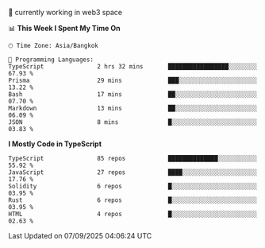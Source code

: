🔭 currently working in web3 space

<!--START_SECTION:waka-->
📊 **This Week I Spent My Time On** 

```text
🕑︎ Time Zone: Asia/Bangkok

💬 Programming Languages: 
TypeScript               2 hrs 32 mins       █████████████████░░░░░░░░   67.93 % 
Prisma                   29 mins             ███░░░░░░░░░░░░░░░░░░░░░░   13.22 % 
Bash                     17 mins             ██░░░░░░░░░░░░░░░░░░░░░░░   07.70 % 
Markdown                 13 mins             ██░░░░░░░░░░░░░░░░░░░░░░░   06.09 % 
JSON                     8 mins              █░░░░░░░░░░░░░░░░░░░░░░░░   03.83 % 
```

**I Mostly Code in TypeScript** 

```text
TypeScript               85 repos            ██████████████░░░░░░░░░░░   55.92 % 
JavaScript               27 repos            ████░░░░░░░░░░░░░░░░░░░░░   17.76 % 
Solidity                 6 repos             █░░░░░░░░░░░░░░░░░░░░░░░░   03.95 % 
Rust                     6 repos             █░░░░░░░░░░░░░░░░░░░░░░░░   03.95 % 
HTML                     4 repos             █░░░░░░░░░░░░░░░░░░░░░░░░   02.63 % 
```




 Last Updated on 07/09/2025 04:06:24 UTC
<!--END_SECTION:waka-->
